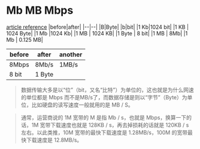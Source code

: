 # Mb MB Mbps 
<a href="https://www.ithome.com/0/437/491.htm">article reference</a>
|before|after|
|--|--|
|B|Byte|
|b|bit|
|1 Kb|1024 bit|
|1 KB | 1024 Byte|
|1 Mb |1024 Kb|
|1 MB | 1024 KB|
|1 Byte | 8 bit|
|1 MB | 8Mb|
|1 Mb | 0.125 MB|


|before|after|another|
|------|------|------|
|8Mbps|8Mb/s|1MB/s|
|8 bit|1 Byte||

>数据传输大多是以“位”（bit，又名“比特”）为单位的，这也就是为什么网速的单位都是 Mbps 而不是MB/s了，而数据存储是则以“字节”（Byte）为单位，比如硬盘的读写速度一般就用的是 MB / S。

>通常，运营商说的 1M 宽带的 M 是指 Mb / s，也就是 Mbps，换算一下的话，1M 宽带下载速度也就是 128KB / s，再去掉损耗的话就是 120KB / s 左右。以此类推，10M 宽带的最快下载速度是 1.28MB/s，100M 的宽带最快下载速度是 12.8MB/s。